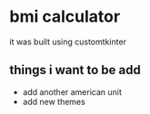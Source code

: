 # bmi calculator

it was built using customtkinter

## things i want to be add
* add another american unit
* add new themes 
